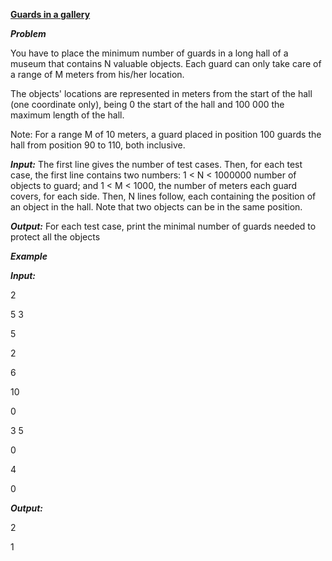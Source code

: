 <ins>**Guards in a gallery**</ins>

***Problem***

You have to place the minimum number of guards in a long hall of a museum that contains N valuable objects. Each guard can only take care of a range of M meters from his/her location.

The objects' locations are represented in meters from the start of the hall (one coordinate only), being 0 the start of the hall and 100 000 the maximum length of the hall.

Note: For a range M of 10 meters, a guard placed in position 100 guards the hall from position 90 to 110, both inclusive.

***Input:*** The first line gives the number of test cases. Then, for each test case, the first line contains two numbers: 1 < N < 1000000 number of objects to guard; and 1 < M < 1000, the number of meters each guard covers, for each side. Then, N lines follow, each containing the position of an object in the hall. Note that two objects can be in the same position.

***Output:*** For each test case, print the minimal number of guards needed to protect all the objects

***Example***

***Input:***

2

5 3

5

2

6

10

0

3 5

0

4

0

***Output:***

2

1
